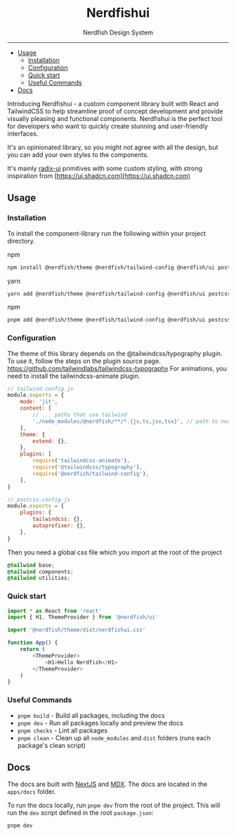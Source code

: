 <div align="center">
<h1>Nerdfishui</h1>

<p>Nerdfish Design System</p>
</div>

---

<!-- START doctoc generated TOC please keep comment here to allow auto update -->
<!-- DON'T EDIT THIS SECTION, INSTEAD RE-RUN doctoc TO UPDATE -->

- [Usage](#usage)
  - [Installation](#installation)
  - [Configuration](#configuration)
  - [Quick start](#quick-start)
  - [Useful Commands](#useful-commands)
- [Docs](#docs)

<!-- END doctoc generated TOC please keep comment here to allow auto update -->

Introducing Nerdfishui - a custom component library built with React and
TailwindCSS to help streamline proof of concept development and provide visually
pleasing and functional components. Nerdfishui is the perfect tool for
developers who want to quickly create stunning and user-friendly interfaces.

It's an opinionated library, so you might not agree with all the design, but you
can add your own styles to the components.

It's mainly [radix-ui](https://www.radix-ui.com) primitives with some custom
styling, with strong inspiration from
[https://ui.shadcn.com](https://ui.shadcn.com)

## Usage

### Installation

To install the component-library run the following within your project
directory.

npm

```sh
npm install @nerdfish/theme @nerdfish/tailwind-config @nerdfish/ui postcss tailwindcss @tailwindcss/typography lucide-react tailwindcss-animate
```

yarn

```sh
yarn add @nerdfish/theme @nerdfish/tailwind-config @nerdfish/ui postcss tailwindcss @tailwindcss/typography lucide-react tailwindcss-animate
```

npm

```sh
pnpm add @nerdfish/theme @nerdfish/tailwind-config @nerdfish/ui postcss tailwindcss @tailwindcss/typography lucide-react tailwindcss-animate
```

### Configuration

The theme of this library depends on the @tailwindcss/typography plugin. To use
it, follow the steps on the plugin source page.
https://github.com/tailwindlabs/tailwindcss-typography For animations, you need
to install the tailwindcss-animate plugin.

```js
// tailwind.config.js
module.exports = {
	mode: 'jit',
	content: [
		// ... paths that use tailwind
		'./node_modules/@nerdfish/**/*.{js,ts,jsx,tsx}', // path to nerdfishui
	],
	theme: {
		extend: {},
	},
	plugins: [
		require('tailwindcss-animate'),
		require('@tailwindcss/typography'),
		require('@nerdfish/tailwind-config'),
	],
}
```

```js
// postcss.config.js
module.exports = {
	plugins: {
		tailwindcss: {},
		autoprefixer: {},
	},
}
```

Then you need a global css file which you import at the root of the project

```css
@tailwind base;
@tailwind components;
@tailwind utilities;
```

### Quick start

```js
import * as React from 'react'
import { H1, ThemeProvider } from '@nerdfish/ui'

import '@nerdfish/theme/dist/nerdfishui.css'

function App() {
	return (
		<ThemeProvider>
			<H1>Hello Nerdfish</H1>
		</ThemeProvider>
	)
}
```

### Useful Commands

- `pnpm build` - Build all packages, including the docs
- `pnpm dev` - Run all packages locally and preview the docs
- `pnpm checks` - Lint all packages
- `pnpm clean` - Clean up all `node_modules` and `dist` folders (runs each
  package's clean script)

## Docs

The docs are built with [NextJS](https://nextjs.org/) and
[MDX](https://mdxjs.com/). The docs are located in the `apps/docs` folder.

To run the docs locally, run `pnpm dev` from the root of the project. This will
run the `dev` script defined in the root `package.json`:

```bash
pnpm dev
```
